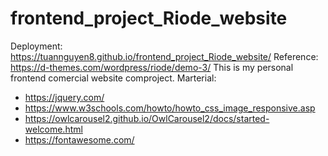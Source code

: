 # frontend_project_Riode_website
Deployment: https://tuannguyen8.github.io/frontend_project_Riode_website/
Reference: https://d-themes.com/wordpress/riode/demo-3/
This is my personal frontend comercial website comproject.
Marterial:
  - https://jquery.com/
  - https://www.w3schools.com/howto/howto_css_image_responsive.asp
  - https://owlcarousel2.github.io/OwlCarousel2/docs/started-welcome.html
  - https://fontawesome.com/
  
